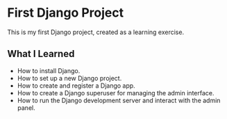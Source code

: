 # First Django Project

This is my first Django project, created as a learning exercise.

## What I Learned

- How to install Django.
- How to set up a new Django project.
- How to create and register a Django app.
- How to create a Django superuser for managing the admin interface.
- How to run the Django development server and interact with the admin panel.
